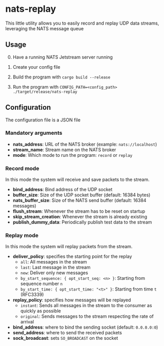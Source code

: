 # nats-replay

This little utility allows you to easily record and replay UDP data streams, leveraging the NATS message queue

## Usage

0. Have a running NATS Jetstream server running

1. Create your config file
2. Build the program with `cargo build --release`
3. Run the program with `CONFIG_PATH=<config_path> ./target/release/nats-replay`

## Configuration

The configuration file is a JSON file

### Mandatory arguments

- **nats_address**: URL of the NATS broker (example: `nats://localhost`)
- **stream_name**: Stream name on the NATS broker
- **mode**: Which mode to run the program: `record` or `replay`

### Record mode

In this mode the system will receive and save packets to the stream.

- **bind_address**: Bind address of the UDP socket
- **buffer_size**: Size of the UDP socket buffer (default: 16384 bytes)
- **nats_buffer_size**: Size of the NATS send buffer (default: 16384 messages)
- **flush_stream**: Whenever the stream has to be reset on startup
- **skip_stream_creation**: Whenever the stream is already existing
- **publish_dummy_data**: Periodically publish test data to the stream

### Replay mode

In this mode the system will replay packets from the stream.

- **deliver_policy**: specifies the starting point for the replay
  - `all`: All messages in the stream
  - `last`: Last message in the stream
  - `new`: Deliver only new messages
  - `by_start_sequence: { opt_start_seq: <n> }`: Starting from sequence number `n`
  - `by_start_time: { opt_start_time: "<t>" }`: Starting from time `t` (RFC3339)
- **replay_policy**: specifies how messages will be replayed
  - `instant`: Sends all messages in the stream to the consumer as quickly as possible
  - `original`: Sends messages to the stream respecting the rate of arrival
- **bind_address**: where to bind the sending socket (default: `0.0.0.0:0`)
- **send_address**: where to send the received packets
- **sock_broadcast**: sets `SO_BROADCAST` on the socket
